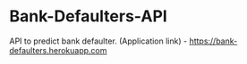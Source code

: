 # Bank-Defaulters-API
API to predict bank defaulter.
(Application link) - https://bank-defaulters.herokuapp.com

